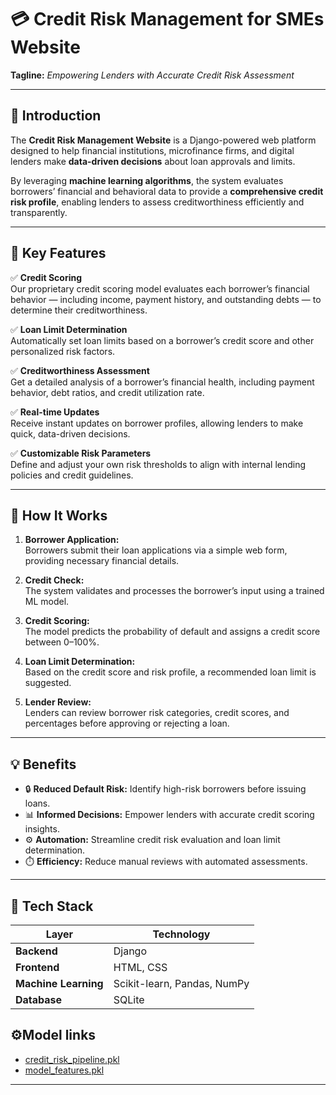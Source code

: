 # 💳 Credit Risk Management for SMEs Website  
**Tagline:** _Empowering Lenders with Accurate Credit Risk Assessment_  

---

## 🧠 Introduction  

The **Credit Risk Management Website** is a Django-powered web platform designed to help financial institutions, microfinance firms, and digital lenders make **data-driven decisions** about loan approvals and limits.  

By leveraging **machine learning algorithms**, the system evaluates borrowers’ financial and behavioral data to provide a **comprehensive credit risk profile**, enabling lenders to assess creditworthiness efficiently and transparently.

---

## 🚀 Key Features  

✅ **Credit Scoring**  
Our proprietary credit scoring model evaluates each borrower’s financial behavior — including income, payment history, and outstanding debts — to determine their creditworthiness.  

✅ **Loan Limit Determination**  
Automatically set loan limits based on a borrower’s credit score and other personalized risk factors.  

✅ **Creditworthiness Assessment**  
Get a detailed analysis of a borrower’s financial health, including payment behavior, debt ratios, and credit utilization rate.  

✅ **Real-time Updates**  
Receive instant updates on borrower profiles, allowing lenders to make quick, data-driven decisions.  

✅ **Customizable Risk Parameters**  
Define and adjust your own risk thresholds to align with internal lending policies and credit guidelines.  

---

## 🧩 How It Works  

1. **Borrower Application:**  
   Borrowers submit their loan applications via a simple web form, providing necessary financial details.  

2. **Credit Check:**  
   The system validates and processes the borrower’s input using a trained ML model.  

3. **Credit Scoring:**  
   The model predicts the probability of default and assigns a credit score between 0–100%.  

4. **Loan Limit Determination:**  
   Based on the credit score and risk profile, a recommended loan limit is suggested.  

5. **Lender Review:**  
   Lenders can review borrower risk categories, credit scores, and percentages before approving or rejecting a loan.  

---

## 💡 Benefits  

- 🔒 **Reduced Default Risk:** Identify high-risk borrowers before issuing loans.  
- 📊 **Informed Decisions:** Empower lenders with accurate credit scoring insights.  
- ⚙️ **Automation:** Streamline credit risk evaluation and loan limit determination.  
- ⏱️ **Efficiency:** Reduce manual reviews with automated assessments.  

---

## 🧰 Tech Stack  

| Layer | Technology |
|-------|-------------|
| **Backend** | Django |
| **Frontend** | HTML, CSS |
| **Machine Learning** | Scikit-learn, Pandas, NumPy |
| **Database** | SQLite|

## ⚙️Model links
- [credit_risk_pipeline.pkl](https://drive.google.com/file/d/1o10IQGRdvI-07xLKFn27KEd2LAVY5-Sd/view?usp=sharing)
- [model_features.pkl](https://drive.google.com/file/d/1o10IQGRdvI-07xLKFn27KEd2LAVY5-Sd/view?usp=sharing](https://drive.google.com/file/d/1X8_LbEbf69CmPYPDyXorGGO5dYcgVTyw/view?usp=sharing))
---



